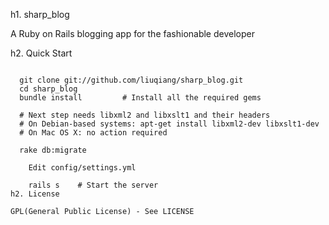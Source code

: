 h1. sharp_blog

A Ruby on Rails blogging app for the fashionable developer

h2. Quick Start

<pre><code>
  git clone git://github.com/liuqiang/sharp_blog.git
  cd sharp_blog
  bundle install         # Install all the required gems

  # Next step needs libxml2 and libxslt1 and their headers
  # On Debian-based systems: apt-get install libxml2-dev libxslt1-dev
  # On Mac OS X: no action required

  rake db:migrate
	
	Edit config/settings.yml
	
	rails s    # Start the server
h2. License

GPL(General Public License) - See LICENSE

